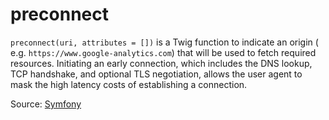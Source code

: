 # preconnect

`preconnect(uri, attributes = [])` is a Twig function to indicate an origin (
e.g. `https://www.google-analytics.com`) that will be used to fetch required resources. Initiating an early connection,
which includes the DNS lookup, TCP handshake, and optional TLS negotiation, allows the user agent to mask the high
latency costs of establishing a connection.

Source: [Symfony](https://symfony.com/doc/current/web_link.html#resource-hints)
